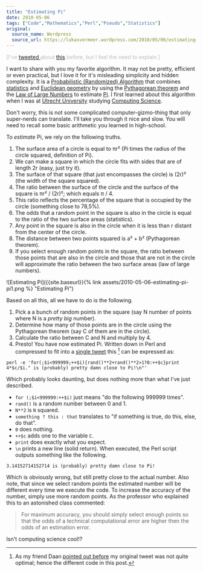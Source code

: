 ```yaml
---
title: "Estimating Pi"
date: 2010-05-06
tags: ["Code","Mathematics","Perl","Pseudo","Statistics"]
original:
  source_name: Wordpress
  source_url: https://lukasvermeer.wordpress.com/2010/05/06/estimating-pi/
---
```


<span style="color:#bbb;">[I've [tweeted ](http://twitter.com/lukasvermeer/status/9197883776)about [this](http://twitter.com/lukasvermeer/status/9197886895) before, but I feel the need to explain.]</span>

I want to share with you my favorite algorithm. It may not be pretty, efficient or even practical, but I love it for it's misleading simplicity and hidden complexity. It is a [Probabilistic (Randomized) Algorithm](http://en.wikipedia.org/wiki/Randomized_algorithm) that combines [statistics](http://en.wikipedia.org/wiki/Statistics) and [Euclidean geometry](http://en.wikipedia.org/wiki/Euclidean_geometry) by using the [Pythagorean theorem](http://en.wikipedia.org/wiki/Pythagoras#Pythagorean_theorem) and the [Law of Large Numbers](http://en.wikipedia.org/wiki/Law_of_large_numbers) to estimate [Pi](http://en.wikipedia.org/wiki/Pi). I first learned about this algorithm when I was at [Utrecht University](http://www.uu.nl/) studying [Computing Science](http://www.cs.uu.nl/).

Don't worry, this is not some complicated computer-gizmo-thing that only super-nerds can translate. I'll take you through it nice and slow. You will need to recall some basic arithmetic you learned in high-school.

To _estimate_ Pi, we rely on the following truths.

1.  The surface area of a circle is equal to πr² (Pi times the radius of the circle squared, definition of Pi).
2.  We can make a square in which the circle fits with sides that are of length 2r (easy, just try it).
3.  The surface of that square (that just encompasses the circle) is (2r)² (the width of the square squared).
4.  The ratio between the surface of the circle and the surface of the square is πr² / (2r)²; which equals π / 4.
5.  This ratio reflects the percentage of the square that is occupied by the circle (something close to 78,5%).
6.  The odds that a random point in the square is also in the circle is equal to the ratio of the two surface areas (statistics).
7.  Any point in the square is also in the circle when it is less than r distant from the center of the circle.
8.  The distance between two points squared is a² + b² (Pythagorean theorem).
9.  If you select enough random points in the square, the ratio between those points that are also in the circle and those that are not in the circle will approximate the ratio between the two surface areas (law of large numbers).

![Estimating Pi]({{site.baseurl}}{% link assets/2010-05-06-estimating-pi-pi1.png %} "Estimating Pi")

Based on all this, all we have to do is the following.

1.  Pick a a bunch of random points in the square (say N number of points where N is a _pretty big_ number).
2.  Determine how many of those points are in the circle using the Pythagorean theorem (say C of them are in the circle).
3.  Calculate the ratio between C and N and multiply by 4.
4.  Presto! You have now estimated Pi.
Written down in Perl and compressed to fit into a [single tweet](http://twitter.com/lukasvermeer/status/9197883776) this [^1] can be expressed as:

`perl -e 'for(;$i<999999;++$i){rand()**2+rand()**2>1?0:++$c}print 4*$c/$i." is (probably) pretty damn close to Pi!\n"'`

Which probably looks daunting, but does nothing more than what I've just described.

*   `for (;$i<999999:++$i)` just means "do the following 999999 times".
*   `rand()` is a random number between 0 and 1.
*   `N**2` is `N` squared.
*   `something ? this : that` translates to "if something is true, do this, else, do that".
*   `0` does nothing.
*   `++$c` adds one to the variable `C`.
*   `print` does exactly what you expect.
*   `\n` prints a new line (solid return).
When executed, the Perl script outputs something like the following.

`3.14152714152714 is (probably) pretty damn close to Pi!`

Which is obviously wrong, but still pretty close to the actual number. Also note, that since we select random points the estimated number will be different every time we execute the code. To increase the accuracy of the number, simply use more random points. As the professor who explained this to an astonished class commented: 

> For maximum accuracy, you should simply select enough points so that the odds of a technical computational error are higher then the odds of an estimation error.

Isn't computing science cool!?

[^1]: As my friend Daan [pointed out before](http://twitter.com/daanbroekhuizen/status/9218973798) my original tweet was not quite optimal; hence the different code in this post.
